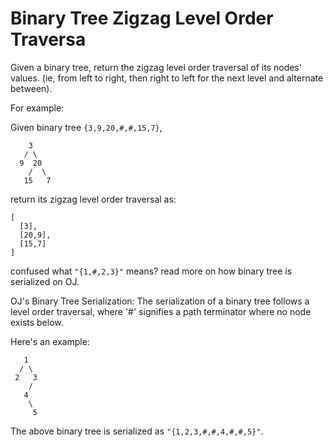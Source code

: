 # Binary Tree Zigzag Level Order Traversa

Given a binary tree, return the zigzag level order traversal of its nodes' values. (ie, from left to right, then right to left for the next level and alternate between).  

For example:  

Given binary tree `{3,9,20,#,#,15,7}`,  

```
    3
   / \
  9  20
    /  \
   15   7
```

return its zigzag level order traversal as:  

```
[
  [3],
  [20,9],
  [15,7]
]
```

confused what `"{1,#,2,3}"` means?  read more on how binary tree is serialized on OJ.


OJ's Binary Tree Serialization:
The serialization of a binary tree follows a level order traversal, where '#' signifies a path terminator where no node exists below.

Here's an example:

```
   1
  / \
 2   3
    /
   4
    \
     5
```

The above binary tree is serialized as `"{1,2,3,#,#,4,#,#,5}"`.  

